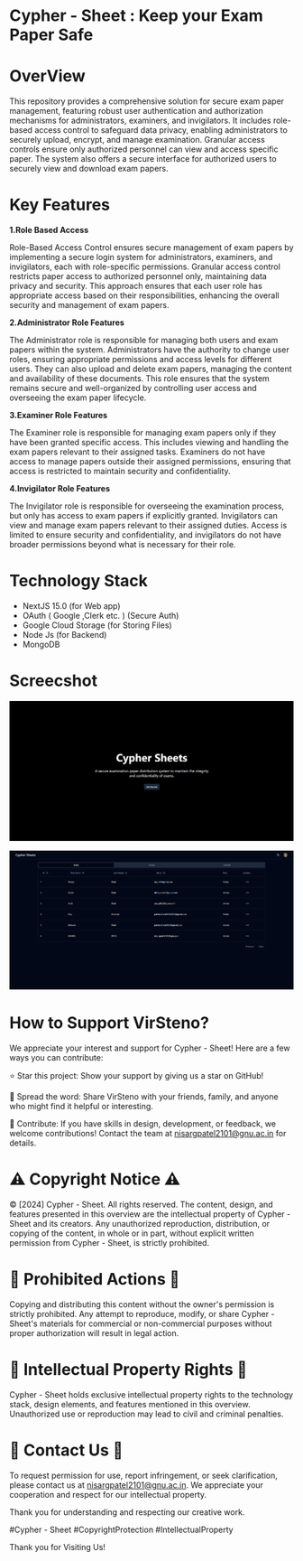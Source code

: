 # Cypher - Sheet : Keep your Exam Paper Safe

# OverView

This repository provides a comprehensive solution for secure exam paper management, featuring robust user authentication and authorization mechanisms for administrators, examiners, and invigilators. It includes role-based access control to safeguard data privacy, enabling administrators to securely upload, encrypt, and manage examination. Granular access controls ensure only authorized personnel can view and access specific paper. The system also offers a secure interface for authorized users to securely view and download exam papers.
# Key Features

**1.Role Based Access**


Role-Based Access Control ensures secure management of exam papers by implementing a secure login system for administrators, examiners, and invigilators, each with role-specific permissions. Granular access control restricts paper access to authorized personnel only, maintaining data privacy and security. This approach ensures that each user role has appropriate access based on their responsibilities, enhancing the overall security and management of exam papers. 

**2.Administrator Role Features**

The Administrator role is responsible for managing both users and exam papers within the system. Administrators have the authority to change user roles, ensuring appropriate permissions and access levels for different users. They can also upload and delete exam papers, managing the content and availability of these documents. This role ensures that the system remains secure and well-organized by controlling user access and overseeing the exam paper lifecycle.

**3.Examiner Role Features**

The Examiner role is responsible for managing exam papers only if they have been granted specific access. This includes viewing and handling the exam papers relevant to their assigned tasks. Examiners do not have access to manage papers outside their assigned permissions, ensuring that access is restricted to maintain security and confidentiality.

**4.Invigilator Role Features**

The Invigilator role is responsible for overseeing the examination process, but only has access to exam papers if explicitly granted. Invigilators can view and manage exam papers relevant to their assigned duties. Access is limited to ensure security and confidentiality, and invigilators do not have broader permissions beyond what is necessary for their role.

# Technology Stack

* NextJS 15.0 (for Web app)
* OAuth ( Google ,Clerk etc. ) (Secure Auth)
* Google Cloud Storage (for Storing Files)
* Node Js (for Backend)
* MongoDB

# Screecshot
![Cypher - Sheet Landing Page](https://github.com/Mahavir-2003/cypher-sheets/blob/master/app/Cypher%20-%20Sheet%20-%20Home.png)


![Cypher - Sheet Administrator Page](https://github.com/Mahavir-2003/cypher-sheets/blob/master/app/Cypher%20-%20Sheet%20-%20Administrator.png)


# How to Support VirSteno?
We appreciate your interest and support for Cypher - Sheet! Here are a few ways you can contribute:

⭐ Star this project: Show your support by giving us a star on GitHub!

📣 Spread the word: Share VirSteno with your friends, family, and  anyone who might find it helpful or interesting.

🚀 Contribute: If you have skills in design, development, or feedback, we welcome contributions! Contact the team at nisargpatel2101@gnu.ac.in for details.

# ⚠️ Copyright Notice ⚠️

© [2024] Cypher - Sheet. All rights reserved. The content, design, and features presented in this overview are the intellectual property of Cypher - Sheet and its creators. Any unauthorized reproduction, distribution, or copying of the content, in whole or in part, without explicit written permission from Cypher - Sheet, is strictly prohibited.

# 🚫 Prohibited Actions 🚫

Copying and distributing this content without the owner's permission is strictly prohibited. Any attempt to reproduce, modify, or share Cypher - Sheet's materials for commercial or non-commercial purposes without proper authorization will result in legal action.

# 💼 Intellectual Property Rights 💼
Cypher - Sheet holds exclusive intellectual property rights to the technology stack, design elements, and features mentioned in this overview. Unauthorized use or reproduction may lead to civil and criminal penalties.

# 📧 Contact Us 📧
To request permission for use, report infringement, or seek clarification, please contact us at nisargpatel2101@gnu.ac.in. We appreciate your cooperation and respect for our intellectual property.

Thank you for understanding and respecting our creative work.

#Cypher - Sheet #CopyrightProtection #IntellectualProperty

Thank you for Visiting Us!

